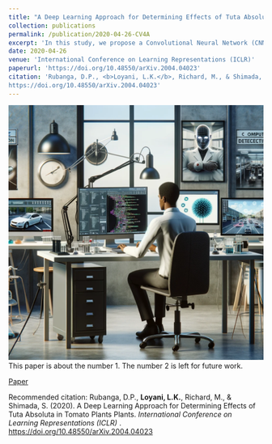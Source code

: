 ```yaml
---
title: "A Deep Learning Approach for Determining Effects of Tuta Absoluta in Tomato Plants Plants"
collection: publications
permalink: /publication/2020-04-26-CV4A
excerpt: 'In this study, we propose a Convolutional Neural Network (CNN) approach in determining the effects of Tuta absoluta in tomato plants. Four CNN pre-trained architectures (VGG16, VGG19, ResNet and Inception-V3) were used in training classifiers on a dataset containing health and infested tomato leaves collected from real field experiments. Among the pre-trained architectures, experimental results showed that Inception-V3 yielded the best results with an average accuracy of 87.2 percent in estimating the severity status of Tuta absoluta in tomato plants. The pre-trained models could also easily identify High Tuta severity status compared to other severity status (Low tuta and No tuta)'
date: 2020-04-26
venue: 'International Conference on Learning Representations (ICLR)'
paperurl: 'https://doi.org/10.48550/arXiv.2004.04023'
citation: 'Rubanga, D.P., <b>Loyani, L.K.</b>, Richard, M., & Shimada, S. (2020). A Deep Learning Approach for Determining Effects of Tuta Absoluta in Tomato Plants Plants. <i>International Conference on Learning Representations (ICLR) </i>. 
https://doi.org/10.48550/arXiv.2004.04023'
---
```

![Selected Image from the paper](/images/CVlaboratory.png)
This paper is about the number 1. The number 2 is left for future work.

[Paper](https://arxiv.org/abs/2004.04023)

Recommended citation: Rubanga, D.P., <b>Loyani, L.K.</b>, Richard, M., & Shimada, S. (2020). A Deep Learning Approach for Determining Effects of Tuta Absoluta in Tomato Plants Plants. <i>International Conference on Learning Representations (ICLR) </i>. 
https://doi.org/10.48550/arXiv.2004.04023
